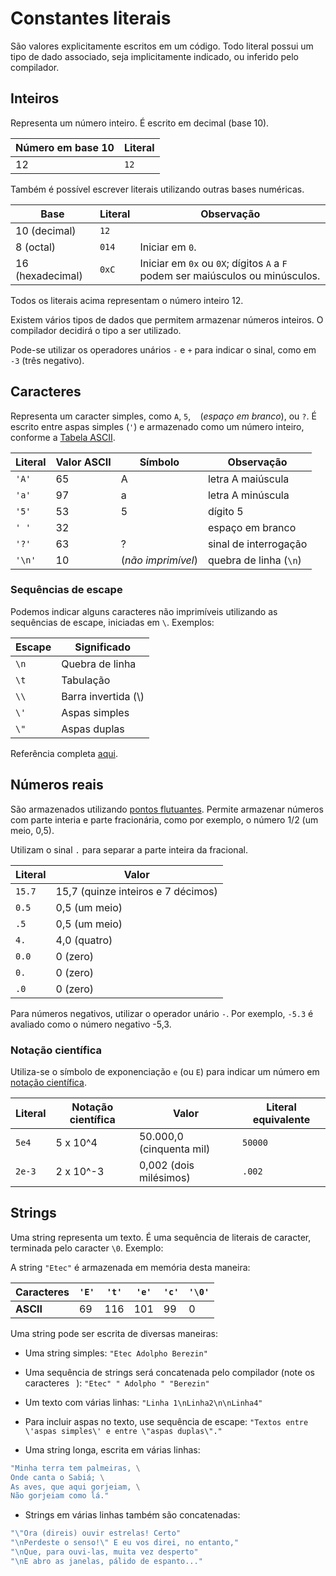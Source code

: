 # Constantes literais

São valores explicitamente escritos em um código. Todo literal possui um tipo de dado associado, seja implicitamente indicado, ou inferido pelo compilador.

## Inteiros

Representa um número inteiro. É escrito em decimal (base 10).

Número em base 10 | Literal
--- | ---
12 | `12` 

Também é possível escrever literais utilizando outras bases numéricas.

Base | Literal | Observação
--- | --- | ---
10 (decimal) | `12` |
8 (octal) | `014` | Iniciar em `0`.
16 (hexadecimal) | `0xC` | Iniciar em `0x` ou `0X`; dígitos `A` a `F` podem ser maiúsculos ou minúsculos.

Todos os literais acima representam o número inteiro 12.

Existem vários tipos de dados que permitem armazenar números inteiros. O compilador decidirá o tipo a ser utilizado.

Pode-se utilizar os operadores unários `-` e `+` para indicar o sinal, como em `-3` (três negativo).

## Caracteres

Representa um caracter simples, como `A`, `5`, ` ` (_espaço em branco_), ou `?`. É escrito entre aspas simples (`'`) e armazenado como um número inteiro, conforme a [Tabela ASCII](https://pt.wikipedia.org/wiki/ASCII).

Literal | Valor ASCII | Símbolo | Observação
--- | --- | --- | ---
`'A'` | 65 | A | letra A maiúscula
`'a'` | 97 | a | letra A minúscula
`'5'` | 53 | 5 | dígito 5
`' '` | 32 | ` ` | espaço em branco
`'?'` | 63 | ? | sinal de interrogação
`'\n'` | 10 | (_não imprimível_) | quebra de linha (`\n`)

### Sequências de escape

Podemos indicar alguns caracteres não imprimíveis utilizando as sequências de escape, iniciadas em `\`. Exemplos:

Escape | Significado
--- | ---
`\n` | Quebra de linha
`\t` | Tabulação 
`\\` | Barra invertida (\\)
`\'` | Aspas simples
`\"` | Aspas duplas

Referência completa [aqui](https://www.gnu.org/software/gnu-c-manual/gnu-c-manual.html#Character-Constants).

## Números reais

São armazenados utilizando [pontos flutuantes](https://www.mentebinaria.com.br/forums/topic/507-cuidado-com-a-aritm%C3%A9tica-de-ponto-flutuante/). Permite armazenar números com parte interia e parte fracionária, como por exemplo, o número 1/2 (um meio, 0,5).

Utilizam o sinal `.` para separar a parte inteira da fracional.

Literal | Valor
--- | ---
`15.7` | 15,7 (quinze inteiros e 7 décimos)
`0.5` | 0,5 (um meio)
`.5` | 0,5 (um meio)
`4.` | 4,0 (quatro)
`0.0` | 0 (zero)
`0.` | 0 (zero)
`.0` | 0 (zero)

Para números negativos, utilizar o operador unário `-`. Por exemplo, `-5.3` é avaliado como o número negativo -5,3.

### Notação científica

Utiliza-se o símbolo de exponenciação `e` (ou `E`) para indicar um número em [notação científica](https://pt.wikipedia.org/wiki/Nota%C3%A7%C3%A3o_cient%C3%ADfica).

Literal | Notação científica | Valor | Literal equivalente
--- | --- | --- | ---
`5e4` | 5 x 10^4 | 50.000,0 (cinquenta mil) | `50000`
`2e-3` | 2 x 10^-3 | 0,002 (dois milésimos) | `.002`

## Strings

Uma string representa um texto. É uma sequência de literais de caracter, terminada pelo caracter `\0`. Exemplo:

A string `"Etec"` é armazenada em memória desta maneira:

Caracteres | `'E'` | `'t'` | `'e'` | `'c'` | `'\0'`
--- | --- | --- | --- | --- | ---
**ASCII** | 69 | 116 | 101 | 99 | 0

Uma string pode ser escrita de diversas maneiras:

- Uma string simples:
`"Etec Adolpho Berezin"`

- Uma sequência de strings será concatenada pelo compilador (note os caracteres ` `):
`"Etec" " Adolpho " "Berezin"`

- Um texto com várias linhas:
`"Linha 1\nLinha2\n\nLinha4"`

- Para incluir aspas no texto, use sequência de escape:
`"Textos entre \'aspas simples\' e entre \"aspas duplas\"."`

- Uma string longa, escrita em várias linhas:
```c
"Minha terra tem palmeiras, \
Onde canta o Sabiá; \
As aves, que aqui gorjeiam, \
Não gorjeiam como lá."
```

- Strings em várias linhas também são concatenadas:
```c
"\"Ora (direis) ouvir estrelas! Certo"
"\nPerdeste o senso!\" E eu vos direi, no entanto,"
"\nQue, para ouvi-las, muita vez desperto"
"\nE abro as janelas, pálido de espanto..."
```
